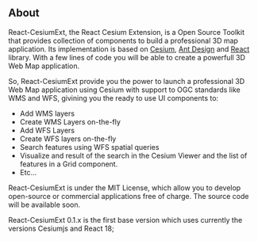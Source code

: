## About

React-CesiumExt, the React Cesium Extension, is a Open Source Toolkit that provides collection of components to build a professional 3D map application. Its implementation is based on [Cesium](https://cesium.com/), [Ant Design](https://ant.design) and [React](https://reactjs.org) library. 
With a few lines of code you will be able to create a powerfull 3D Web Map application.

So, React-CesiumExt provide you the power to launch a professional 3D Web Map application using Cesium with support to OGC standards like WMS and WFS, givining
you the ready to use UI components to:
- Add WMS layers
- Create WMS Layers on-the-fly
- Add WFS Layers
- Create WFS layers on-the-fly
- Search features using WFS spatial queries
- Visualize and result of the search in the Cesium Viewer and the list of features in a Grid component.
- Etc...


React-CesiumExt is under the MIT License, which allow you to develop open-source or commercial applications 
free of charge. The source code will be available soon.

React-CesiumExt 0.1.x is the first base version which uses currently the versions Cesiumjs and React 18;




